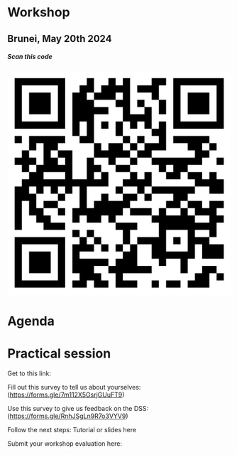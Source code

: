 # Workshop
## Brunei, May 20th 2024

##### *Scan this code*
![QRcode](https://github.com/connectingLandscapes/cola/blob/main/workshops/qr_brunei-workshop-1024.png)


# Agenda

# Practical session

 Get to this link: 

Fill out this survey to tell us about yourselves: (https://forms.gle/7m112X5GsrjGUuFT9)

Use this survey to give us feedback on the DSS: (https://forms.gle/RnhJSgLn9R7o3VYV9)

Follow the next steps: Tutorial or slides here

Submit your workshop evaluation here: [](https://forms.gle/5i9tgQL1H5AeBMcT7)
